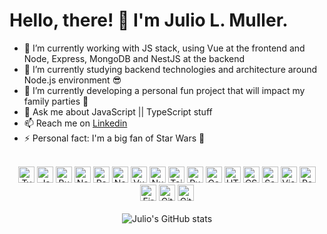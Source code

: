 # Hello, there! 👋 I'm **Julio L. Muller**.

- 🔭 I’m currently working with JS stack, using Vue at the frontend and Node, Express, MongoDB and NestJS at the backend
- 🌱 I’m currently studying backend technologies and architecture around Node.js environment 😎
- 👯 I’m currently developing a personal fun project that will impact my family parties 🥳
- 💬 Ask me about JavaScript || TypeScript stuff
- 📫 Reach me on [Linkedin](https://linkedin.com/in/juliolmuller)
- ⚡ Personal fact: I'm a big fan of Star Wars 💖

<br />

<div align="center">
  <img alt="TypeScript" height="26px" src="https://cdn.jsdelivr.net/gh/devicons/devicon/icons/typescript/typescript-original.svg" />
  <img alt="JavaScript" height="26px" src="https://cdn.jsdelivr.net/gh/devicons/devicon/icons/javascript/javascript-original.svg" />
  <img alt="Bun.js" height="26px" src="https://cdn.jsdelivr.net/gh/devicons/devicon/icons/bun/bun-original.svg" />
  <img alt="Node.js" height="26px" src="https://cdn.jsdelivr.net/gh/devicons/devicon/icons/nodejs/nodejs-original.svg" />
  <img alt="React" height="26px" src="https://cdn.jsdelivr.net/gh/devicons/devicon/icons/react/react-original.svg" />
  <img alt="Next.js" height="26px" src="https://cdn.jsdelivr.net/gh/devicons/devicon/icons/nextjs/nextjs-original.svg" />
  <img alt="Vue" height="26px" src="https://cdn.jsdelivr.net/gh/devicons/devicon/icons/vuejs/vuejs-original.svg" />
  <img alt="Nuxt.js" height="26px" src="https://cdn.jsdelivr.net/gh/devicons/devicon/icons/nuxtjs/nuxtjs-original.svg" />
  <img alt="TailWind CSS" height="26px" src="https://cdn.jsdelivr.net/gh/devicons/devicon/icons/tailwindcss/tailwindcss-original.svg" />
  <img alt="Rust" height="26px" src="https://cdn.jsdelivr.net/gh/devicons/devicon/icons/rust/rust-original.svg" />
  <img alt="Go" height="26px" src="https://cdn.jsdelivr.net/gh/devicons/devicon/icons/go/go-original.svg" />
  <img alt="HTML5" height="26px" src="https://cdn.jsdelivr.net/gh/devicons/devicon/icons/html5/html5-original.svg" />
  <img alt="CSS3" height="26px" src="https://cdn.jsdelivr.net/gh/devicons/devicon/icons/css3/css3-original.svg" />
  <img alt="Sass" height="26px" src="https://cdn.jsdelivr.net/gh/devicons/devicon/icons/sass/sass-original.svg" />
  <img alt="Visual Studio Code" height="26px" src="https://cdn.jsdelivr.net/gh/devicons/devicon/icons/vscode/vscode-original.svg" />
  <img alt="PostgreSQL" height="26px" src="https://cdn.jsdelivr.net/gh/devicons/devicon/icons/postgresql/postgresql-original.svg" />
  <img alt="Firebase" height="26px" src="https://cdn.jsdelivr.net/gh/devicons/devicon/icons/firebase/firebase-plain.svg" />
  <img alt="Git" height="26px" src="https://cdn.jsdelivr.net/gh/devicons/devicon/icons/git/git-original.svg" />
  <img alt="GitHub" height="26px" src="https://user-images.githubusercontent.com/3369400/139447912-e0f43f33-6d9f-45f8-be46-2df5bbc91289.png" />
</div>

<br />

<div align="center">
  <img src="https://github-readme-stats.vercel.app/api?username=juliolmuller&theme=nightowl&custom_title=My%20GitHub%20Stats&count_private=true&show_icons=true&rank_icon=percentile" alt="Julio's GitHub stats" />
</div>

